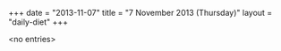 +++
date = "2013-11-07"
title = "7 November 2013 (Thursday)"
layout = "daily-diet"
+++

<p>&lt;no entries&gt;</p>